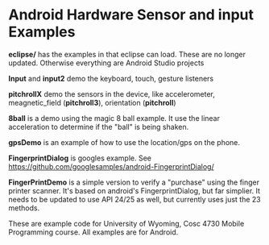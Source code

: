 Android Hardware Sensor and input Examples
===========
<b>eclipse/</b> has the examples in that eclipse can load. These are no longer updated.  Otherwise everything are Android Studio projects

<b>Input</b> and <b>input2</b> demo the keyboard, touch, gesture listeners

<b>pitchrollX</b> demo the sensors in the device, like accelerometer, meagnetic_field (<b>pitchroll3</b>), orientation (<b>pitchroll</b>)

<b>8ball</b> is a demo using the magic 8 ball example.  It use the linear acceleration to determine if the "ball" is being shaken.

<b>gpsDemo</b> is an example of how to use the location/gps on the phone.

<b>FingerprintDialog</b> is googles example.  See https://github.com/googlesamples/android-FingerprintDialog/

<b>FingerPrintDemo</b> is a simple version to verify a "purchase" using the finger printer scanner.  It's based on android's FingerprintDialog, but far simplier.  It needs to be updated to use API 24/25 as well, but currently uses just the 23 methods.


These are example code for University of Wyoming, Cosc 4730 Mobile Programming course.
All examples are for Android.

